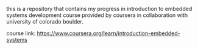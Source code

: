 this is a repository that contains my progress in introduction to embedded systems development course 
provided by coursera in collaboration with university of colorado boulder.

course link: https://www.coursera.org/learn/introduction-embedded-systems
